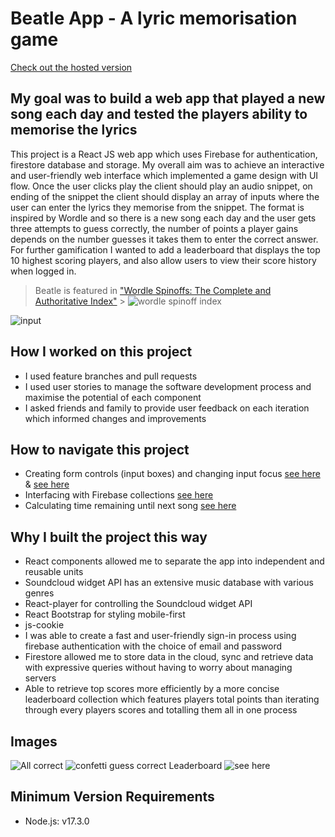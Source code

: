 # Beatle App - A lyric memorisation game

[Check out the hosted version](https://beatle.pro)

## My goal was to build a web app that played a new song each day and tested the players ability to memorise the lyrics

This project is a React JS web app which uses Firebase for authentication, firestore database and storage. My overall aim was to achieve an interactive and user-friendly web interface which implemented a game design with UI flow. Once the user clicks play the client should play an audio snippet, on ending of the snippet the client should display an array of inputs where the user can enter the lyrics they memorise from the snippet. The format is inspired by Wordle and so there is a new song each day and the user gets three attempts to guess correctly, the number of points a player gains depends on the number guesses it takes them to enter the correct answer. For further gamification I wanted to add a leaderboard that displays the top 10 highest scoring players, and also allow users to view their score history when logged in.

> Beatle is featured in ["Wordle Spinoffs: The Complete and Authoritative Index"](https://medium.com/floodgates/the-complete-and-authoritative-list-of-wordle-spinoffs-fb00bfafc448) > ![wordle spinoff index](https://user-images.githubusercontent.com/86922213/188456939-8d50e20f-5d75-4011-83cd-17427499d236.png)

![input](https://user-images.githubusercontent.com/86922213/188456815-fc09822a-95af-484b-8434-948012f58206.png)

## How I worked on this project

- I used feature branches and pull requests
- I used user stories to manage the software development process and maximise the potential of each component
- I asked friends and family to provide user feedback on each iteration which informed changes and improvements

## How to navigate this project

- Creating form controls (input boxes) and changing input focus [see here](https://user-images.githubusercontent.com/86922213/188458245-73fab3cd-6f42-463a-87e2-b6485c1e9ac8.png) & [see here](https://user-images.githubusercontent.com/86922213/188458279-3e0c8e7a-1f7e-41a7-b5d8-ebf60895714f.png)
- Interfacing with Firebase collections [see here](https://user-images.githubusercontent.com/86922213/188457664-11c3bd17-6c94-4118-bbe4-52b48adecf8d.png)
- Calculating time remaining until next song [see here](https://user-images.githubusercontent.com/86922213/188457722-a69a8621-be91-4122-a979-1dea72a15e19.png)

## Why I built the project this way

- React components allowed me to separate the app into independent and reusable units
- Soundcloud widget API has an extensive music database with various genres
- React-player for controlling the Soundcloud widget API
- React Bootstrap for styling mobile-first
- js-cookie
- I was able to create a fast and user-friendly sign-in process using firebase authentication with the choice of email and password
- Firestore allowed me to store data in the cloud, sync and retrieve data with expressive queries without having to worry about managing servers
- Able to retrieve top scores more efficiently by a more concise leaderboard collection which features players total points than iterating through every players scores and totalling them all in one process

## Images

![All correct](https://user-images.githubusercontent.com/86922213/188456859-8b88135c-b495-4321-b84f-4d5ddeaf6b33.png)
![confetti guess correct](https://user-images.githubusercontent.com/86922213/188456893-a70736f1-d8e7-4ec1-ae95-776e857a7944.png)
Leaderboard ![see here](https://user-images.githubusercontent.com/86922213/188456918-3a454f36-af2d-45aa-b4de-ca065f2f0a39.png)

## Minimum Version Requirements

- Node.js: v17.3.0
